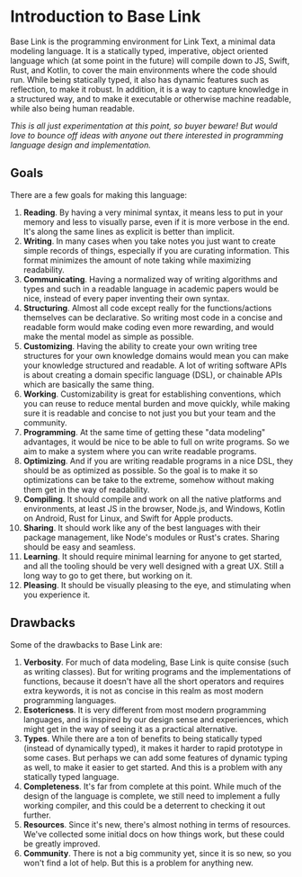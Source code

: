 # Introduction to Base Link

Base Link is the programming environment for Link Text, a minimal data
modeling language. It is a statically typed, imperative, object oriented
language which (at some point in the future) will compile down to JS,
Swift, Rust, and Kotlin, to cover the main environments where the code
should run. While being statically typed, it also has dynamic features
such as reflection, to make it robust. In addition, it is a way to
capture knowledge in a structured way, and to make it executable or
otherwise machine readable, while also being human readable.

_This is all just experimentation at this point, so buyer beware! But
would love to bounce off ideas with anyone out there interested in
programming language design and implementation._

## Goals

There are a few goals for making this language:

1. **Reading**. By having a very minimal syntax, it means less to put in
   your memory and less to visually parse, even if it is more verbose in
   the end. It's along the same lines as explicit is better than
   implicit.
2. **Writing**. In many cases when you take notes you just want to
   create simple records of things, especially if you are curating
   information. This format minimizes the amount of note taking while
   maximizing readability.
3. **Communicating**. Having a normalized way of writing algorithms and
   types and such in a readable language in academic papers would be
   nice, instead of every paper inventing their own syntax.
4. **Structuring**. Almost all code except really for the
   functions/actions themselves can be declarative. So writing most code
   in a concise and readable form would make coding even more rewarding,
   and would make the mental model as simple as possible.
5. **Customizing**. Having the ability to create your own writing tree
   structures for your own knowledge domains would mean you can make
   your knowledge structured and readable. A lot of writing software
   APIs is about creating a domain specific language (DSL), or chainable
   APIs which are basically the same thing.
6. **Working**. Customizability is great for establishing conventions,
   which you can reuse to reduce mental burden and move quickly, while
   making sure it is readable and concise to not just you but your team
   and the community.
7. **Programming**. At the same time of getting these "data modeling"
   advantages, it would be nice to be able to full on write programs. So
   we aim to make a system where you can write readable programs.
8. **Optimizing**. And if you are writing readable programs in a nice
   DSL, they should be as optimized as possible. So the goal is to make
   it so optimizations can be take to the extreme, somehow without
   making them get in the way of readability.
9. **Compiling**. It should compile and work on all the native platforms
   and environments, at least JS in the browser, Node.js, and Windows,
   Kotlin on Android, Rust for Linux, and Swift for Apple products.
10. **Sharing**. It should work like any of the best languages with
    their package management, like Node's modules or Rust's crates.
    Sharing should be easy and seamless.
11. **Learning**. It should require minimal learning for anyone to get
    started, and all the tooling should be very well designed with a
    great UX. Still a long way to go to get there, but working on it.
12. **Pleasing**. It should be visually pleasing to the eye, and
    stimulating when you experience it.

## Drawbacks

Some of the drawbacks to Base Link are:

1. **Verbosity**. For much of data modeling, Base Link is quite consise
   (such as writing classes). But for writing programs and the
   implementations of functions, because it doesn't have all the short
   operators and requires extra keywords, it is not as concise in this
   realm as most modern programming languages.
2. **Esotericness**. It is very different from most modern programming
   languages, and is inspired by our design sense and experiences, which
   might get in the way of seeing it as a practical alternative.
3. **Types**. While there are a ton of benefits to being statically
   typed (instead of dynamically typed), it makes it harder to rapid
   prototype in some cases. But perhaps we can add some features of
   dynamic typing as well, to make it easier to get started. And this is
   a problem with any statically typed language.
4. **Completeness**. It's far from complete at this point. While much of
   the design of the language is complete, we still need to implement a
   fully working compiler, and this could be a deterrent to checking it
   out further.
5. **Resources**. Since it's new, there's almost nothing in terms of
   resources. We've collected some initial docs on how things work, but
   these could be greatly improved.
6. **Community**. There is not a big community yet, since it is so new,
   so you won't find a lot of help. But this is a problem for anything
   new.

